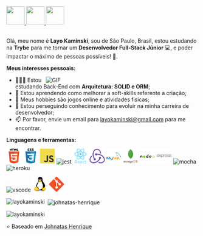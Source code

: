 <a href="https://github.com/layokaminski" target="_blank">
  <img src="https://cdn.iconscout.com/icon/free/png-256/github-108-438008.png" width="48px" height="48px">
</a> 
<a href="https://www.instagram.com/layokaminski/" target="_blank">
  <img src="https://cdn.icon-icons.com/icons2/1211/PNG/512/1491579602-yumminkysocialmedia36_83067.png" width="48px" height="48px">
</a> 
<a href="https://www.linkedin.com/in/layokaminski/" target="_blank">
  <img src="https://i.ibb.co/Kx2GSrT/linkedin.png" width="48px" height="48px">
</a>

<br />
<br />

Olá, meu nome é **Layo Kaminski**, sou de São Paulo, Brasil, estou estudando na **Trybe** para me tornar um **Desenvolvedor Full-Stack Júnior** 💻, e poder impactar o máximo de pessoas possíveis! 🚀. 

**Meus interesses pessoais:**

  <img align="right" alt="GIF" src="https://i.pinimg.com/originals/e4/26/70/e426702edf874b181aced1e2fa5c6cde.gif" width="400px" />

- 👨🏽‍💻 Estou estudando Back-End com **Arquitetura: SOLID e ORM**;
- 🌱 Estou aprendendo como melhorar a soft-skills referente a criação; 
- 🤔 Meus hobbies são jogos online e atividades fisicas;
- 💼 Estou perseguindo conhecimento para evoluir na minha carreira de desenvolvedor;
- 📫 Por favor, envie um email para layokaminski@gmail.com para me encontrar.

**Linguagens e ferramentas:**  

<p align="left">
  <img src="https://raw.githubusercontent.com/devicons/devicon/master/icons/html5/html5-original-wordmark.svg" alt="html5" width="40" height="40"/> 
  <img src="https://raw.githubusercontent.com/devicons/devicon/master/icons/css3/css3-original-wordmark.svg" alt="css3" width="40" height="40"/> 
  <img src="https://raw.githubusercontent.com/devicons/devicon/master/icons/javascript/javascript-original.svg" alt="javascript" width="40" height="40"/> 
  <img src="https://www.learnstorybook.com/intro-to-storybook/logo-jest.png" alt="jest" width="40" height="40" />
  <img src="https://raw.githubusercontent.com/devicons/devicon/master/icons/react/react-original-wordmark.svg" alt="react" width="40" height="40"/>
  <img src="https://raw.githubusercontent.com/devicons/devicon/master/icons/redux/redux-original.svg" alt="redux" width="40" height="40"/>
  <img src="https://raw.githubusercontent.com/devicons/devicon/master/icons/mysql/mysql-original-wordmark.svg" alt="mysql" width="40" height="40"/>
  <img src="https://raw.githubusercontent.com/devicons/devicon/master/icons/mongodb/mongodb-original-wordmark.svg" alt="mongodb" width="40" height="40"/>
  <img src="https://raw.githubusercontent.com/devicons/devicon/master/icons/nodejs/nodejs-original-wordmark.svg" alt="nodejs" width="40" height="40"/> 
  <img src="https://raw.githubusercontent.com/devicons/devicon/master/icons/express/express-original-wordmark.svg" alt="express" width="40" height="40"/>
  <img src="https://cdn.jsdelivr.net/gh/devicons/devicon/icons/mocha/mocha-plain.svg" alt="mocha" width="40" height="40"/>
  <img src="https://cdn.jsdelivr.net/gh/devicons/devicon/icons/heroku/heroku-plain-wordmark.svg" alt="heroku" width="40" height="40"/> 
</p>

<p>
  <img src="https://cdn.jsdelivr.net/gh/devicons/devicon/icons/vscode/vscode-original-wordmark.svg" alt="vscode" width="40" height="40" />
  <img src="https://raw.githubusercontent.com/devicons/devicon/master/icons/linux/linux-original.svg" alt="linux" width="40" height="40" />
  <img src="https://raw.githubusercontent.com/devicons/devicon/master/icons/git/git-original.svg" alt="git" width="40" height="40"/> 
</p>

<p>
    <img align="left" src="https://github-readme-stats.vercel.app/api/top-langs/?username=layokaminski&layout=compact&theme=graywhite&title_color=268bd2" alt="layokaminski" />
</p>
<p>&nbsp;
    <img align="center" src="https://github-readme-stats.vercel.app/api?username=layokaminski&count_private=true&show_icons=true&theme=graywhite&icon_color=268bd2&title_color=268bd2" alt="johnatas-henrique" />
</p>

<p align="left"> <img src="https://komarev.com/ghpvc/?username=layokaminski" alt="layokaminski" /> </p>

⭐️ Baseado em [Johnatas Henrique](https://github.com/johnatas-henrique)
